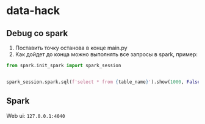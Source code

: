 # data-hack

## Debug со spark

1. Поставить точку останова в конце main.py
2. Как дойдет до конца можно выполнять все запросы в spark, пример:

```python
from spark.init_spark import spark_session


spark_session.spark.sql(f'select * from {table_name}').show(1000, False)
```

## Spark

Web ui: `127.0.0.1:4040`
